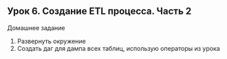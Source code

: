 ## Урок 6. Создание ETL процесса. Часть 2

Домашнее задание
1) Развернуть окружение
2) Создать даг для дампа всех таблиц, использую операторы из урока
